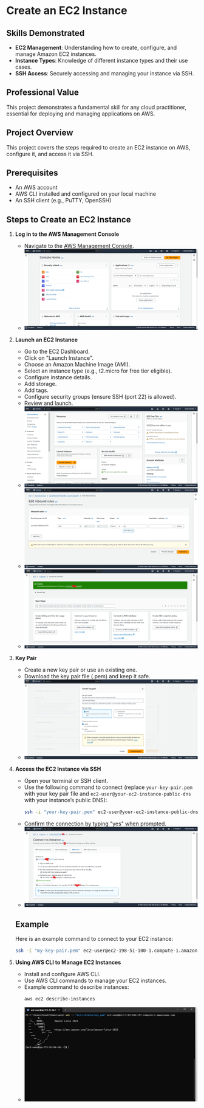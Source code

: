 # Create an EC2 Instance

## Skills Demonstrated
- **EC2 Management**: Understanding how to create, configure, and manage Amazon EC2 instances.
- **Instance Types**: Knowledge of different instance types and their use cases.
- **SSH Access**: Securely accessing and managing your instance via SSH.

## Professional Value
This project demonstrates a fundamental skill for any cloud practitioner, essential for deploying and managing applications on AWS.

## Project Overview
This project covers the steps required to create an EC2 instance on AWS, configure it, and access it via SSH.

## Prerequisites
- An AWS account
- AWS CLI installed and configured on your local machine
- An SSH client (e.g., PuTTY, OpenSSH)

## Steps to Create an EC2 Instance

1. **Log in to the AWS Management Console**
   - Navigate to the [AWS Management Console](https://aws.amazon.com/console/).
   - ![AWS Management Console](images/aws-management-console.png)

2. **Launch an EC2 Instance**
   - Go to the EC2 Dashboard.
   - Click on "Launch Instance".
   - Choose an Amazon Machine Image (AMI).
   - Select an instance type (e.g., t2.micro for free tier eligible).
   - Configure instance details.
   - Add storage.
   - Add tags.
   - Configure security groups (ensure SSH (port 22) is allowed).
   - Review and launch.
   - ![EC2 Dashboard](images/EC2-Dashboard.png)
   - ![Configure Security Group](images/configure-security-group.png)
   - ![Review and Launch](images/review-and-launch.png)

3. **Key Pair**
   - Create a new key pair or use an existing one.
   - Download the key pair file (.pem) and keep it safe.
   - ![Create Key Pair](images/Create-Key-Pair.png)

4. **Access the EC2 Instance via SSH**
   - Open your terminal or SSH client.
   - Use the following command to connect (replace `your-key-pair.pem` with your key pair file and `ec2-user@your-ec2-instance-public-dns` with your instance’s public DNS):
     ```sh
     ssh -i "your-key-pair.pem" ec2-user@your-ec2-instance-public-dns
     ```
   - Confirm the connection by typing "yes" when prompted.
   - ![Connect to Instance](images/connect-to-instance.png)
   
   ## Example
   Here is an example command to connect to your EC2 instance:
     
     ```sh
   ssh -i "my-key-pair.pem" ec2-user@ec2-198-51-100-1.compute-1.amazonaws.com


5. **Using AWS CLI to Manage EC2 Instances**
   - Install and configure AWS CLI.
   - Use AWS CLI commands to manage your EC2 instances.
   - Example command to describe instances:
     ```sh
     aws ec2 describe-instances
     ```
   - ![EC2 Command Line Interface](images/Ec2-command-Line-Interface.png)






